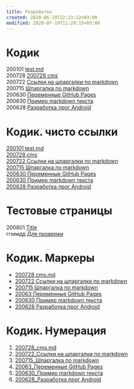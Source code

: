 ```yaml
---
title: Разработка
created: 2020-06-29T22:23:22+03:00
modified: 2020-07-19T11:20:15+03:00
---
```


# Кодик

200101 [test.md](./test.md)  
200728 [200728 cms](./200728_cms.md)  
200722 [Ссылки на шпаргалки по markdown](./200722_markdown.md)  
200715 [Шпаргалка по markdown](./200715_md_шпаргалка.md)  
200630 [Переменные GitHub Pages](./200630-gh-pages-vars.md)  
200630 [Пример markdown текста](./200630-md-example.md)  
200628 [Разработка прог Android](200628_android_разработка.md)  

# Кодик. чисто ссылки

[200101 test.md](./test.md)  
[200728 cms](./200728_cms.md)  
[200722 Ссылки на шпаргалки по markdown](./200722_markdown.md)  
[200715 Шпаргалка по markdown](./200715_md_шпаргалка.md)  
[200630 Переменные GitHub Pages](./200630-gh-pages-vars.md)  
[200630 Пример markdown текста](./200630-md-example.md)  
[200628 Разработка прог Android](200628_android_разработка.md)  

# Тестовые страницы


200801 [Title](./Link.md)  
ггммдд [Для проверки](../beta)  

# Кодик. Маркеры

* [200728 cms.md](./200728_cms.md)  
* [200722 Ссылки на шпаргалки по markdown](./200722_markdown.md)  
* [200715 Шпаргалка по markdown](./200715_md_шпаргалка.md)  
* [20063 Переменные GitHub Pages](./200630-gh-pages-vars.md)  
* [200630 Пример markdown текста](./200630-md-example.md)  
* [200628 Разработка прог Android](200628_android_разработка.md)


# Кодик. Нумерация

1. [200728_cms.md](./200728_cms.md)  
1. [200722_Ссылки на шпаргалки по markdown](./200722_markdown.md)  
1. [200715_Шпаргалка по markdown](./200715_md_шпаргалка.md)  
1. [20063_Переменные GitHub Pages](./200630-gh-pages-vars.md)  
1. [200630_Пример markdown текста](./200630-md-example.md)  
1. [200628_Разработка прог Android](200628_android_разработка.md)
